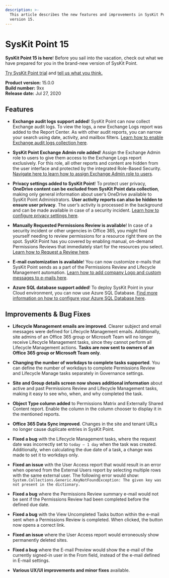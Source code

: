 ```yaml
---
description: >-
  This article describes the new features and improvements in SysKit Point
  version 15.
---
```


# SysKit Point 15

**SysKit Point 15 is here**!
Before you sail into the vacation, check out what we have prepared for you in the brand-new version of SysKit Point.

[Try SysKit Point trial](https://www.syskit.com/products/point/request-a-free-trial/) and [tell us what you think.](https://www.syskit.com/company/contact-us/)

**Product version:** 15.0.0  
**Build number:** 9xx  
**Release date:** Jul 27, 2020

## Features

* **Exchange audit logs support added**! SysKit Point can now collect Exchange audit logs. To view the logs, a new Exchange Logs report was added to the Report Center. As with other audit reports, you can narrow your search using date, activity, and mailbox filters. 
[Learn  how to enable Exchange audit logs collection here]().  

* **SysKit Point Exchange Admin role added**! Assign the Exchange Admin role to users to give them access to the Exchange Logs report exclusively. For this role, all other reports and content are hidden from the user interface and protected by the integrated Role-Based Security. [Navigate here to learn how to assign Exchange Admin role to users]().  

* **Privacy settings added to SysKit Point**! To protect user privacy, **OneDrive content can be excluded from SysKit Point data collection**, making only general information about user’s OneDrive available to SysKit Point Administrators. **User activity reports can also be hidden to ensure user privacy**. The user’s activity is processed in the background and can be made available in case of a security incident. [Learn how to configure privacy settings here](). 

* **Manually Requested Permissions Review is available**! In case of a security incident or other urgencies in Office 365, you might find yourself needing to review permissions for a resource right there on the spot. SysKit Point has you covered by enabling manual, on-demand Permissions Reviews that immediately start for the resources you select. [Learn how to Request a Review here]().  

* **E-mail customization is available**! You can now customize e-mails that SysKit Point sends as a part of the Permissions Review and Lifecycle Management automation. [Learn how to add company Logo and custom messages to e-mails here](). 

* **Azure SQL database support added**! To deploy SysKit Point in your Cloud environment, you can now use Azure SQL Database. [Find more information on how to configure your Azure SQL Database here](). 

## Improvements & Bug Fixes

* **Lifecycle Management emails are improved**. Clearer subject and email messages were defined for Lifecycle Management emails. Additionally, site admins of an Office 365 group or Microsoft Team will no longer receive Lifecycle Management tasks, since they cannot perform all Lifecycle Management actions. **Tasks are now sent to owners of an Office 365 group or Microsoft Team only**. 

* **Changing the number of workdays to complete tasks supported**. You can define the number of workdays to complete Permissions Review and Lifecycle Manage tasks separately in Governance settings. 

* **Site and Group details screen now shows additional information** about active and past Permissions Review and Lifecycle Management tasks, making it easy to see who, when, and why completed the task. 

* **Object Type column added** to Permissions Matrix and Externally Shared Content report. Enable the column in the column chooser to display it in the mentioned reports. 

* **Office 365 Data Sync improved**. Changes in the site and tenant URLs no longer cause duplicate entries in SysKit Point.  

* **Fixed a bug** with the Lifecycle Management tasks, where the request date was incorrectly set to `today – 1 day` when the task was created. Additionally, when calculating the due date of a task, a change was made to set it to workdays only.  

* **Fixed an issue** with the User Access report that would result in an error when opened from the External Users report by selecting multiple rows with the same external user. The following error would show: 
`System.Collections.Generic.KeyNotFoundException: The given key was not present in the dictionary.`

* **Fixed a bug** where the Permissions Review summary e-mail would not be sent if the Permissions Review had been completed before the defined due date. 

* **Fixed a bug** with the View Uncompleted Tasks button within the e-mail sent when a Permissions Review is completed. When clicked, the button now opens a correct link. 

* **Fixed an issue** where the User Access report would erroneously show permanently deleted sites.   

* **Fixed a bug** where the E-mail Preview would show the e-mail of the currently signed-in user in the From field, instead of the e-mail defined in E-mail settings. 

* **Various UX/UI improvements and minor fixes** available. 